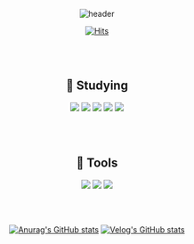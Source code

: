 
<div align=center>

![header](https://capsule-render.vercel.app/api?type=waving&color=gradient&height=300&section=header&text=My%20GitHub%20Profile&fontSize=80)


<!--
**rooni97/rooni97** is a ✨ _special_ ✨ repository because its `README.md` (this file) appears on your GitHub profile.

Here are some ideas to get you started:

- 🔭 I’m currently working on ...
- 🌱 I’m currently learning ...
- 👯 I’m looking to collaborate on ...
- 🤔 I’m looking for help with ...
- 💬 Ask me about ...
- 📫 How to reach me: ...
- 😄 Pronouns: ...
- ⚡ Fun fact: ...
-->


[![Hits](https://hits.seeyoufarm.com/api/count/incr/badge.svg?url=https%3A%2F%2Fgithub.com%2Frooni97%2Fhit-counter&count_bg=%234F7CE7&title_bg=%23555555&icon=github.svg&icon_color=%23E7E7E7&title=Github&edge_flat=false)](https://hits.seeyoufarm.com)

<br><br>

## 📝 Studying

<img src="https://img.shields.io/badge/SpringBoot-6DB33F?style=flat-square&logo=SpringBoot&logoColor=white"/> <img src="https://img.shields.io/badge/JPA-000000?style=flat&logo=Jpa&logoColor=white"/> <img src="https://img.shields.io/badge/AmazonEC2-FF9900?style=flat&logo=AmazonEC2&logoColor=white"/> <img src="https://img.shields.io/badge/NGINX-009639?style=flat&logo=NGINX&logoColor=white"/>
<img src="https://img.shields.io/badge/Java-007396?style=flat&logo=Java&logoColor=white"/>

<br><br>

## 🔧 Tools

<img src="https://img.shields.io/badge/IntelliJ IDEA-000000?style=flat&logo=IntelliJIDEA&logoColor=white"/> <img src="https://img.shields.io/badge/GitHub-181717?style=flat&logo=GitHub&logoColor=white"/> <img src="https://img.shields.io/badge/Postman-FF6C37?style=flat&logo=Postman&logoColor=white"/> 

<br><br>

[![Anurag's GitHub stats](https://github-readme-stats.vercel.app/api?username=rooni97)](https://github.com/rooni97/github-readme-stats) [![Velog's GitHub stats](https://velog-readme-stats.vercel.app/api?name=rooni97)]((https://velog.io/))

<!--
[![Top Langs](https://github-readme-stats.vercel.app/api/top-langs/?username=rooni97)](https://github.com/rooni97/github-readme-stats)
-->

</div>
